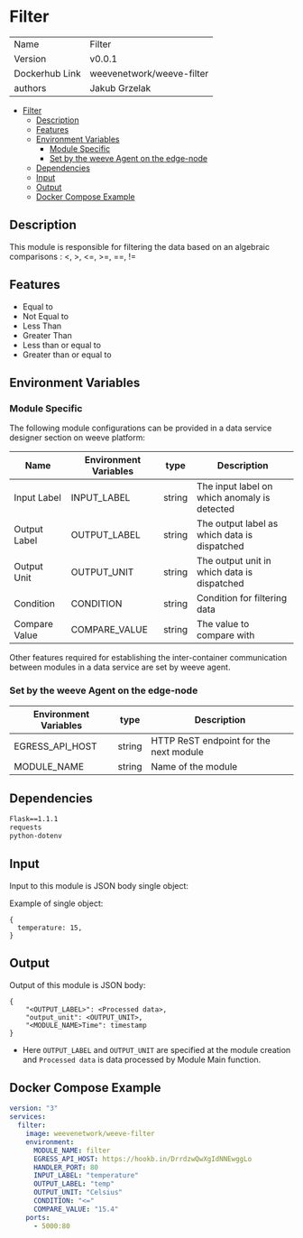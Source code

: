 # Filter

|                |                               |
| -------------- | ----------------------------- |
| Name           | Filter                        |
| Version        | v0.0.1                        |
| Dockerhub Link | weevenetwork/weeve-filter     |
| authors        | Jakub Grzelak                 |



- [Filter](#filter)
  - [Description](#description)
  - [Features](#features)
  - [Environment Variables](#environment-variables)
    - [Module Specific](#module-specific)
    - [Set by the weeve Agent on the edge-node](#set-by-the-weeve-agent-on-the-edge-node)
  - [Dependencies](#dependencies)
  - [Input](#input)
  - [Output](#output)
  - [Docker Compose Example](#docker-compose-example)



## Description

This module is responsible for filtering the data based on an algebraic comparisons : <, >, <=, >=, ==, !=

## Features

* Equal to
* Not Equal to
* Less Than
* Greater Than
* Less than or equal to
* Greater than or equal to

## Environment Variables

### Module Specific

The following module configurations can be provided in a data service designer section on weeve platform:


| Name          | Environment Variables | type   | Description                                  |
| ------------- | --------------------- | ------ | -------------------------------------------- |
| Input Label   | INPUT_LABEL           | string | The input label on which anomaly is detected |
| Output Label  | OUTPUT_LABEL          | string | The output label as which data is dispatched |
| Output Unit   | OUTPUT_UNIT           | string | The output unit in which data is dispatched  |
| Condition     | CONDITION             | string | Condition for filtering data                 |
| Compare Value | COMPARE_VALUE         | string | The value to compare with                    |

Other features required for establishing the inter-container communication between modules in a data service are set by weeve agent.

### Set by the weeve Agent on the edge-node

| Environment Variables | type   | Description                            |
| --------------------- | ------ | -------------------------------------- |
| EGRESS_API_HOST       | string | HTTP ReST endpoint for the next module |
| MODULE_NAME           | string | Name of the module                     |



## Dependencies

```txt
Flask==1.1.1
requests
python-dotenv
```

## Input

Input to this module is JSON body single object:

Example of single object:

```node
{
  temperature: 15,
}
```


## Output
Output of this module is JSON body:

```node
{
    "<OUTPUT_LABEL>": <Processed data>,
    "output_unit": <OUTPUT_UNIT>,
    "<MODULE_NAME>Time": timestamp
}
```
 
* Here `OUTPUT_LABEL` and `OUTPUT_UNIT` are specified at the module creation and `Processed data` is data processed by Module Main function.

## Docker Compose Example

```yml
version: "3"
services:
  filter:
    image: weevenetwork/weeve-filter
    environment:
      MODULE_NAME: filter
      EGRESS_API_HOST: https://hookb.in/DrrdzwQwXgIdNNEwggLo
      HANDLER_PORT: 80
      INPUT_LABEL: "temperature"
      OUTPUT_LABEL: "temp"
      OUTPUT_UNIT: "Celsius"
      CONDITION: "<="
      COMPARE_VALUE: "15.4"
    ports:
      - 5000:80
```
